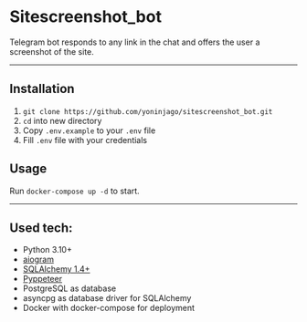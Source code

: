 # Sitescreenshot_bot

Telegram bot responds to any link in the chat and offers the user a screenshot of the site.
____

## Installation

1. `git clone https://github.com/yoninjago/sitescreenshot_bot.git`
2. `cd` into new directory
3. Copy `.env.example` to your `.env` file
4. Fill `.env` file with your credentials

## Usage
Run `docker-compose up -d` to start.
____

## Used tech:
- Python 3.10+
- [aiogram](https://github.com/aiogram/aiogram)
- [SQLAlchemy 1.4+](https://www.sqlalchemy.org/)
- [Pyppeteer](https://github.com/pyppeteer/pyppeteer)
- PostgreSQL as database
- asyncpg as database driver for SQLAlchemy
- Docker with docker-compose for deployment